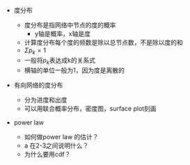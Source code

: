- 度分布
    - 度分布是指网络中节点的度的概率
        - y轴是概率，x轴是度
    - 计算度分布每个度的频数是除以总节点数，不是除以度的和
    - $\Sigma p_k = 1$
    - 一般将$p_k$表达成k的关系式
    - 横轴的单位一般为1，因为度是离散的
- 有向网络的度分布
    - 分为进度和出度
    - 可以用联合概率分布，密度图，surface plot刻画

- power law 
    - 如何做power law 的估计？
    - a 在2-3之间说明什么？
    - 为什么要用cdf？